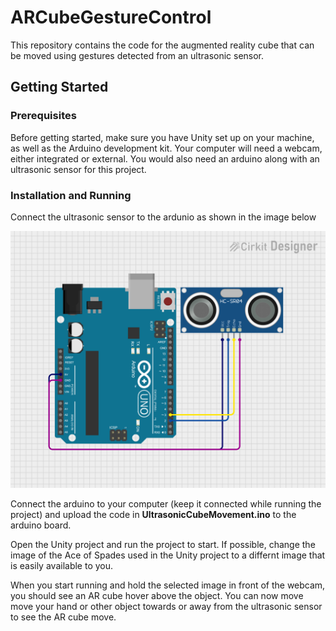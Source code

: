 # ARCubeGestureControl

This repository contains the code for the augmented reality cube that can be moved using gestures detected from an ultrasonic sensor.

## Getting Started

### Prerequisites

Before getting started, make sure you have Unity set up on your machine, as well as the Arduino development kit. Your computer will need a webcam, either integrated or external. You would also need an arduino along with an ultrasonic sensor for this project.

### Installation and Running

Connect the ultrasonic sensor to the ardunio as shown in the image below

![ultrasonic sensor circuit schematic](ultrasonic_sensor.png)

Connect the arduino to your computer (keep it connected while running the project) and upload the code in **UltrasonicCubeMovement.ino** to the arduino board.

Open the Unity project and run the project to start. If possible, change the image of the Ace of Spades used in the Unity project to a differnt image that is easily available to you.

When you start running and hold the selected image in front of the webcam, you should see an AR cube hover above the object. You can now move move your hand or other object towards or away from the ultrasonic sensor to see the AR cube move.
